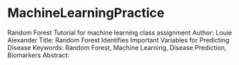 # MachineLearningPractice
Random Forest Tutorial for machine learning class assignment
Author: Louie Alexander
Title: Random Forest Identifies Important Variables for Predicting Disease
Keywords: Random Forest, Machine Learning, Disease Prediction, Biomarkers
Abstract:
